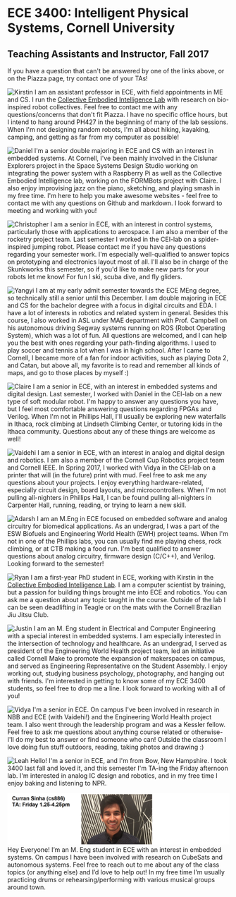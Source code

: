 # ECE 3400: Intelligent Physical Systems, Cornell University

## Teaching Assistants and Instructor, Fall 2017

If you have a question that can't be answered by one of the links above, or on the Piazza page, try contact one of your TAs!

![Kirstin](./images/Kirstin.png)
I am an assistant professor in ECE, with field appointments in ME and CS. I run the [Collective Embodied Intelligence Lab](http://cei.ece.cornell.edu/) with research on bio-inspired robot collectives. Feel free to contact me with any questions/concerns that don't fit Piazza. I have no specific office hours, but I intend to hang around PH427 in the beginning of many of the lab sessions. When I'm not designing random robots, I'm all about hiking, kayaking, camping, and getting as far from my computer as possible!

![Daniel](./images/Daniel.png)
I'm a senior double majoring in ECE and CS with an interest in embedded systems. At Cornell, I've been mainly involved in the Cislunar Explorers project in the Space Systems Design Studio working on integrating the power system with a Raspberry Pi as well as the
Collective Embodied Intelligence lab, working on the FORMBots project with Claire. I also enjoy improvising jazz on the piano, sketching, and playing smash in my free time. I'm here to help you make awesome websites - feel free to contact me with any questions on Github and markdown. I look forward to meeting and working with you!
 
![Christopher](./images/Christopher.png)
I am a senior in ECE, with an interest in control systems, particularly those with applications to aerospace. I am also a member of the rocketry project team. Last semester I worked in the CEI-lab on a spider-inspired jumping robot. Please contact me if you have any questions regarding your semester work. I'm especially well-qualified to answer topics on prototyping and electronics layout most of all. I'll also be in charge of the Skunkworks this semester, so if you'd like to make new parts for your robots let me know! For fun I ski, scuba dive, and fly gliders.

![Yangyi](./images/Yangyi.png)
I am at my early admit semester towards the ECE MEng degree, so technically still a senior until this December. I am double majoring in ECE and CS for the bachelor degree with a focus in digital circuits and EDA. I have a lot of interests in robotics and related system in general. Besides this course, I also worked in ASL under MAE department with Prof. Campbell on his autonomous driving Segway systems running on ROS (Robot Operating System), which was a lot of fun. All questions are welcomed, and I can help you the best with ones regarding your path-finding algorithms. I used to play soccer and tennis a lot when I was in high school. After I came to Cornell, I became more of a fan for indoor activities, such as playing Dota 2, and Catan, but above all, my favorite is to read and remember all kinds of maps, and go to those places by myself :)

![Claire](./images/Claire.png)
I am a senior in ECE, with an interest in embedded systems and digital design. Last semester, I worked with Daniel in the CEI-lab on a new type of soft modular robot. I'm happy to answer any questions you have, but I feel most comfortable answering questions regarding FPGAs and Verilog. When I'm not in Phillips Hall, I'll usually be exploring new waterfalls in Ithaca, rock climbing at Lindseth Climbing Center, or tutoring kids in the Ithaca community. Questions about any of these things are welcome as well!

![Vaidehi](./images/Vaidehi.png)
I am a senior in ECE, with an interest in analog and digital design and robotics. I am also a member of the Cornell Cup Robotics project team and Cornell IEEE. In Spring 2017, I worked with Vidya in the CEI-lab on a printer that will (in the future) print with mud. Feel free to ask me any questions about your projects. I enjoy everything hardware-related, especially circuit design, board layouts, and microcontrollers. When I'm not pulling all-nighters in Phillips Hall, I can be found pulling all-nighters in Carpenter Hall, running, reading, or trying to learn a new skill.

![Adarsh](./images/Adarsh.png)
I am an M.Eng in ECE focused on embedded software and analog circuitry for biomedical applications. As an undergrad, I was a part of the ESW Biofuels and Engineering World Health (EWH) project teams. When I'm not in one of the Phillips labs, you can usually find me playing chess, rock climbing, or at CTB making a food run. I'm best qualified to answer questions about analog circuitry, firmware design (C/C++), and Verilog. Looking forward to the semester!

![Ryan](./images/Ryan.png)
I am a first-year PhD student in ECE, working with Kirstin in the [Collective Embodied Intelligence Lab](http://cei.ece.cornell.edu/). I am a computer scientist by training, but a passion for building things brought me into ECE and robotics. You can ask me a question about any topic taught in the course. Outside of the lab I can be seen deadlifting in Teagle or on the mats with the Cornell Brazilian Jiu Jitsu Club.

![Justin](./images/Justin.png)
I am an M. Eng student in Electrical and Computer Engineering with a special interest in embedded systems. I am especially interested in the intersection of technology and healthcare. As an undergrad, I served as president of the Engineering World Health project team, led an initiative called Cornell Make to promote the expansion of makerspaces on campus, and served as Engineering Representative on the Student Assembly. I enjoy working out, studying business psychology, photography, and hanging out with friends. I'm interested in getting to know some of my ECE 3400 students, so feel free to drop me a line. I look forward to working with all of you!

![Vidya](./images/Vidya.png)
I'm a senior in ECE. On campus I've been involved in research in NBB and ECE (with Vaidehi!) and the Engineering World Health project team. I also went through the leadership program and was a Kessler fellow. Feel free to ask me questions about anything course related or otherwise- I'll do my best to answer or find someone who can! Outside the classroom I love doing fun stuff outdoors, reading, taking photos and drawing :)

![Leah](./images/Leah.png)
Hello! I'm a senior in ECE, and I'm from Bow, New Hampshire. I took 3400 last fall and loved it, and this semester I'm TA-ing the Friday afternoon lab. I'm interested in analog IC design and robotics, and in my free time I enjoy baking and listening to NPR.

![Curran](./images/Curran.png)
Hey Everyone! I’m an M. Eng student in ECE with an interest in embedded systems. On campus I have been involved with research on CubeSats and autonomous systems. Feel free to reach out to me about any of the class topics (or anything else) and I’d love to help out! In my free time I’m usually practicing drums or rehearsing/performing with various musical groups around town.
